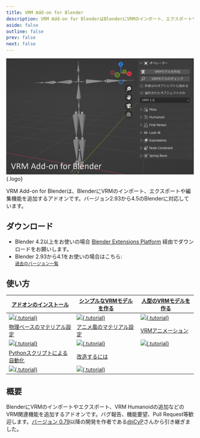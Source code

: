 ```yaml
---
title: VRM Add-on for Blender
description: VRM Add-on for BlenderはBlenderにVRMのインポート、エクスポートや編集機能を追加するアドオンです。
aside: false
outline: false
prev: false
next: false
---
```


![](top.png){.logo}

VRM Add-on for
Blenderは、BlenderにVRMのインポート、エクスポートや編集機能を追加するアドオンです。バージョン2.93から4.5のBlenderに対応しています。

## ダウンロード

- Blender 4.2以上をお使いの場合
  [Blender Extensions Platform](https://extensions.blender.org/add-ons/vrm)
  経由でダウンロードをお願いします。
- Blender 2.93から4.1をお使いの場合はこちら: <DownloadLinkJa />\
  <small>[過去のバージョン一覧](https://github.com/saturday06/VRM-Addon-for-Blender/releases)</small>

## 使い方

| [アドオンのインストール](installation/)                            | [シンプルなVRMモデルを作る](create-simple-vrm-from-scratch/)                 | [人型のVRMモデルを作る](create-humanoid-vrm-from-scratch/)                       |
| ------------------------------------------------------------------ | ---------------------------------------------------------------------------- | -------------------------------------------------------------------------------- |
| [![](/assets/images/installation.gif){.tutorial}](installation/)   | [![](/assets/images/simple.gif){.tutorial}](create-simple-vrm-from-scratch/) | [![](/assets/images/humanoid.gif){.tutorial}](create-humanoid-vrm-from-scratch/) |
| [物理ベースのマテリアル設定](material-pbr/)                        | [アニメ風のマテリアル設定](material-mtoon/)                                  | [VRMアニメーション](animation/)                                                  |
| [![](/assets/images/material_pbr.gif){.tutorial}](material-pbr/)   | [![](/assets/images/material_mtoon.gif){.tutorial}](material-mtoon/)         | [![](/assets/images/animation.gif){.tutorial}](animation/)                       |
| [Pythonスクリプトによる自動化](scripting-api/)                     | [改造するには](development/)                                                 |                                                                                  |
| [![](/assets/images/scripting_api.gif){.tutorial}](scripting-api/) | [![](/assets/images/development.gif){.tutorial}](development/)               |                                                                                  |

## 概要

BlenderにVRMのインポートやエクスポート、VRM
Humanoidの追加などのVRM関連機能を追加するアドオンです。バグ報告、機能要望、Pull
Request等歓迎します。[バージョン 0.79](https://github.com/iCyP/VRM_IMPORTER_for_Blender2_8/releases/tag/0.79)以降の開発を作者である[@iCyP](https://github.com/iCyP)さんから引き継ぎました。
